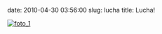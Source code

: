 date: 2010-04-30 03:56:00
slug: lucha
title: Lucha!

    

[![foto_1][1]][1]

  

[1]: file:///Users/jjdenis/jjdenis.github.com/static/2010-04-30-lucha_foto1.jpg
